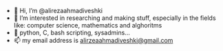 - 👋 Hi, I’m @alirezaahmadiveshki
- 👀 I’m interested in researching and making stuff, especially in the fields like: computer science, mathematics and alghoritms
- 🌱 python, C, bash scripting, sysadmins...
- 📫 my email address is alirzeaahmadiveshki@gmail.com

<!---
alirezaahmadiveshki/alirezaahmadiveshki is a ✨ special ✨ repository because its `README.md` (this file) appears on your GitHub profile.
You can click the Preview link to take a look at your changes.
--->
